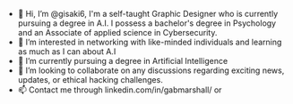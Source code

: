 - 👋 Hi, I’m @gisaki6, I'm a self-taught Graphic Designer who is currently pursuing a degree in A.I. I possess a bachelor's degree in Psychology and an Associate of applied science in Cybersecurity. 
- 👀 I’m interested in networking with like-minded individuals and learning as much as I can about A.I
- 🌱 I’m currently pursuing a degree in Artificial Intelligence
- 💞️ I’m looking to collaborate on any discussions regarding exciting news, updates, or ethical hacking challenges. 
- 📫 Contact me through linkedin.com/in/gabmarshall/ or 

<!---
gisaki6/gisaki6 is a ✨ special ✨ repository because its `README.md` (this file) appears on your GitHub profile.
You can click the Preview link to take a look at your changes.
--->
